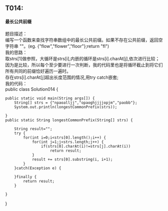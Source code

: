 ## T014: ##
#### 最长公共前缀 ####
题目描述：    
编写一个函数来查找字符串数组中的最长公共前缀。如果不存在公共前缀，返回空字符串 ""。(eg. {"flow","flower","floor"};return "fl")    
我的思路：     
取strs[1]做参照，大循环是strs[i],内嵌的循环是strs[i].charAt[j],依次进行比较；因为是比较，所以每个至少要进行一次判断，我的代码里也是将循环截止到将它们所有共同的前缀恰好遍历一遍时。    
存在strs[i].charAt[j]超出长度范围的情况,用try catch嵌套;   
我的代码：   
public class Solution014 {

	public static void main(String args[]) {
		String[] strs = {"npaoalljj","opaoghjjjjopjm","paobb"};
		System.out.println(longestCommonPrefix(strs));
		
	}
    public static String longestCommonPrefix(String[] strs) {
    	
    	String result="";
    	try {
    		for(int i=0;i<strs[0].length();i++) {
            	for(int j=1;j<strs.length;j++) {
            		if(strs[0].charAt(i)!=strs[j].charAt(i))
            			return result;
            	}
            	result += strs[0].substring(i, i+1);
            }
    	}catch(Exception e) {
    		
    	}finally {
    		return result;
    	}
        
    }
}
